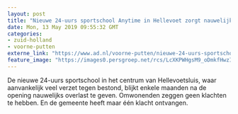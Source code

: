 ```yaml
---
layout: post
title: "Nieuwe 24-uurs sportschool Anytime in Hellevoet zorgt nauwelijks voor overlast"
date: Mon, 13 May 2019 09:55:32 GMT
categories: 
- zuid-holland 
- voorne-putten 
externe_link: "https://www.ad.nl/voorne-putten/nieuwe-24-uurs-sportschool-anytime-in-hellevoet-zorgt-nauwelijks-voor-overlast~a0aaebc0/"
feature_image: "https://images0.persgroep.net/rcs/LcXKPWHgsM9_oDmkfHwzILadSkA/diocontent/134369362/_fitwidth/400/?appId=21791a8992982cd8da851550a453bd7f&quality=0.7"
---
```


De nieuwe 24-uurs sportschool in het centrum van Hellevoetsluis, waar aanvankelijk veel verzet tegen bestond, blijkt enkele maanden na de opening nauwelijks overlast te geven. Omwonenden zeggen geen klachten te hebben. En de gemeente heeft maar één klacht ontvangen.
